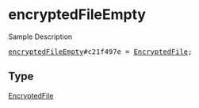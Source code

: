 # encryptedFileEmpty

Sample Description

<pre>
<a href="../constructor/encryptedFileEmpty.md">encryptedFileEmpty</a>#c21f497e = <a href="../type/EncryptedFile.md">EncryptedFile</a>;</pre>

## Type

<a href="../type/EncryptedFile.md">EncryptedFile</a>
